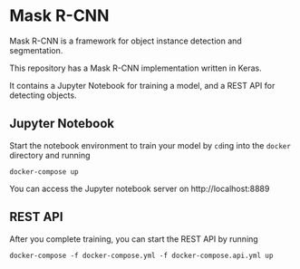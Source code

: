 # Mask R-CNN

Mask R-CNN is a framework for object instance detection and segmentation.

This repository has a Mask R-CNN implementation written in Keras.

It contains a Jupyter Notebook for training a model, and a REST API
for detecting objects.

## Jupyter Notebook

Start the notebook environment to train your model by `cd`ing into the
`docker` directory and running

    docker-compose up

You can access the Jupyter notebook server on http://localhost:8889

## REST API

After you complete training, you can start the REST API by running

    docker-compose -f docker-compose.yml -f docker-compose.api.yml up
